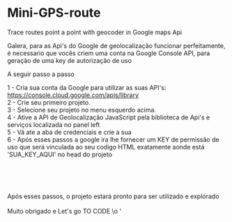 # Mini-GPS-route
Trace routes point a point with geocoder in Google maps Api

Galera, para as Api's do Google de geolocalização funcionar perfeitamente, é necessario que vocês criem uma conta na Google Console API, para geração de uma key de autorização de uso

A seguir passo a passo 

1 - Cria sua conta da Google para utilizar as suas API's: https://console.cloud.google.com/apis/library <br>
2 - Crie seu primeiro projeto. <br>
3 - Selecione seu projeto no menu esquerdo acima. <br>
4 - Ative a API de Geolocalização JavaScript pela biblioteca de Api's e serviços localizada no panel left <br>
5 - Vá ate a aba de credenciais e crie a sua <br>
6 - Após esses passos a google ira lhe fornecer um KEY de permissão de uso que será vinculada ao seu codigo HTML 
exatamente aonde está 'SUA_KEY_AQUI' no head do projeto 
<script async defer src="https://maps.googleapis.com/maps/api/js?key=SUA_KEY_AQUI"></script><br><br><br>

Após esses passos, o projeto estará pronto para ser utilizado e explorado<br><br>
Muito obrigado e Let's go TO CODE \o '

